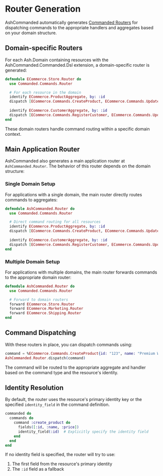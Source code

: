 # Router Generation

AshCommanded automatically generates [Commanded Routers](https://hexdocs.pm/commanded/commands.html) for dispatching commands to the appropriate handlers and aggregates based on your domain structure.

## Domain-specific Routers

For each Ash.Domain containing resources with the AshCommanded.Commanded.Dsl extension, a domain-specific router is generated:

```elixir
defmodule ECommerce.Store.Router do
  use Commanded.Commands.Router

  # For each resource in the domain
  identify ECommerce.ProductAggregate, by: :id
  dispatch [ECommerce.Commands.CreateProduct, ECommerce.Commands.UpdateProduct], to: ECommerce.ProductAggregate
  
  identify ECommerce.CustomerAggregate, by: :id
  dispatch [ECommerce.Commands.RegisterCustomer, ECommerce.Commands.UpdateStatus], to: ECommerce.CustomerAggregate
end
```

These domain routers handle command routing within a specific domain context.

## Main Application Router

AshCommanded also generates a main application router at `AshCommanded.Router`. The behavior of this router depends on the domain structure:

### Single Domain Setup

For applications with a single domain, the main router directly routes commands to aggregates:

```elixir
defmodule AshCommanded.Router do
  use Commanded.Commands.Router

  # Direct command routing for all resources
  identify ECommerce.ProductAggregate, by: :id
  dispatch [ECommerce.Commands.CreateProduct, ECommerce.Commands.UpdateProduct], to: ECommerce.ProductAggregate
  
  identify ECommerce.CustomerAggregate, by: :id
  dispatch [ECommerce.Commands.RegisterCustomer, ECommerce.Commands.UpdateStatus], to: ECommerce.CustomerAggregate
end
```

### Multiple Domain Setup

For applications with multiple domains, the main router forwards commands to the appropriate domain router:

```elixir
defmodule AshCommanded.Router do
  use Commanded.Commands.Router

  # Forward to domain routers
  forward ECommerce.Store.Router
  forward ECommerce.Marketing.Router
  forward ECommerce.Shipping.Router
end
```

## Command Dispatching

With these routers in place, you can dispatch commands using:

```elixir
command = %ECommerce.Commands.CreateProduct{id: "123", name: "Premium Widget", price: 29.99}
AshCommanded.Router.dispatch(command)
```

The command will be routed to the appropriate aggregate and handler based on the command type and the resource's identity.

## Identity Resolution

By default, the router uses the resource's primary identity key or the specified `identity_field` in the command definition.

```elixir
commanded do
  commands do
    command :create_product do
      fields([:id, :name, :price])
      identity_field(:id)  # Explicitly specify the identity field
    end
  end
end
```

If no identity field is specified, the router will try to use:
1. The first field from the resource's primary identity
2. The `:id` field as a fallback